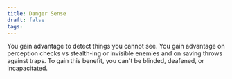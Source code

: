 ```yaml
---
title: Danger Sense
draft: false
tags:
---
```

You gain advantage to detect things you cannot see. You gain advantage on perception checks vs stealth-ing or invisible enemies and on saving throws against traps. To gain this benefit, you can't be blinded, deafened, or incapacitated.
